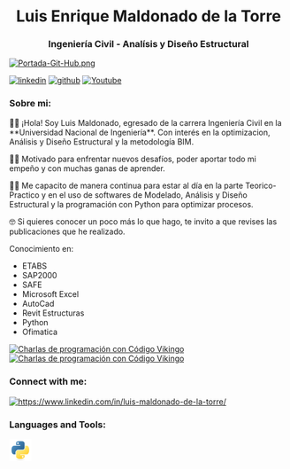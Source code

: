 <h1 align="center">Luis Enrique Maldonado de la Torre</h1>
<h3 align="center">Ingeniería Civil - Analísis y Diseño Estructural</h3>

[![Portada-Git-Hub.png](https://i.postimg.cc/7Z0fvg6L/Portada-Git-Hub.png)](https://postimg.cc/pmV2z5KN)


[![linkedin](https://img.shields.io/static/v1?label=&message=linkedin&color=0e76a8&logo=linkedin&logoColor=white&style=for-the-badge)](https://www.linkedin.com/in/luis-maldonado-de-la-torre)
[![github](https://img.shields.io/static/v1?label=&message=github&color=171515&logo=github&logoColor=white&style=for-the-badge)](https://github.com/LuisMaldonado98)
[![Youtube](https://img.shields.io/static/v1?label=&message=youtube&color=FF0000&logo=youtube&logoColor=white&style=for-the-badge)]([https://youtube.com/EduardoFierroPro?sub_confirmation=1](https://www.youtube.com/@luismaldonado4458/featured))


<h3 align="left"> Sobre mi:</h3>
🙋‍♂️ ¡Hola! Soy Luis Maldonado, egresado de la carrera Ingeniería Civil en la **Universidad Nacional de Ingeniería**. Con interés en la optimizacion, Análisis y Diseño Estructural y la metodología BIM. 

👷‍♂️ Motivado para enfrentar nuevos desafíos, poder aportar todo mi empeño y con muchas ganas de aprender.

🧑‍🏫 Me capacito de manera continua para estar al día en la parte Teorico-Practico y en el uso de softwares de Modelado, Análisis y Diseño Estructural y la programación con Python para optimizar procesos.

🤓 Si quieres conocer un poco más lo que hago, te invito a que revises las publicaciones que he realizado.

Conocimiento en:
 - ETABS
 - SAP2000
 - SAFE
 - Microsoft Excel
 - AutoCad
 - Revit Estructuras
 - Python
 - Ofimatica




<a href='https://www.linkedin.com/posts/luis-maldonado-de-la-torre_python-api-etabs-activity-7041057672678252544-AEbp?utm_source=share&utm_medium=member_desktop' title="Charlas de programación con Código Vikingo - ver en Youtube" target='_blank'>
  <img width='32%' src='https://i.postimg.cc/nz26XcFm/Captura-de-pantalla-2023-07-10-052850.png' alt='Charlas de programación con Código Vikingo' />
</a>
<a href='https://www.linkedin.com/posts/luis-maldonado-de-la-torre_python-algoritmos-estructuras-activity-7029842237098274817-5kst/?utm_source=share&utm_medium=member_desktop' title="Charlas de programación con Código Vikingo - ver en Youtube" target='_blank'>
  <img width='32%' src='https://i.postimg.cc/C15R25QM/Captura-de-pantalla-2023-07-10-052439.png' alt='Charlas de programación con Código Vikingo' />
</a>

<h3 align="left">Connect with me:</h3>
<p![image](https://github.com/LuisMaldonado98/LuisMaldonado98/assets/85284891/f4942a3c-88b2-4c3c-91f4-62dc77cf3e7f)
 align="left">
<a href="https://linkedin.com/in/https://www.linkedin.com/in/luis-maldonado-de-la-torre/" target="blank"><img align="center" src="https://raw.githubusercontent.com/rahuldkjain/github-profile-readme-generator/master/src/images/icons/Social/linked-in-alt.svg" alt="https://www.linkedin.com/in/luis-maldonado-de-la-torre/" height="30" width="40" /></a>
</p>

<h3 align="left">Languages and Tools:</h3>
<p align="left"> <a href="https://www.cprogramming.com/" target="_blank" rel="noreferrer">  <img src="https://raw.githubusercontent.com/devicons/devicon/master/icons/python/python-original.svg" alt="python" width="40" height="40"/> </a> <a href="https://www.qt.io/" target="_blank" rel="noreferrer"> </a> </p>
